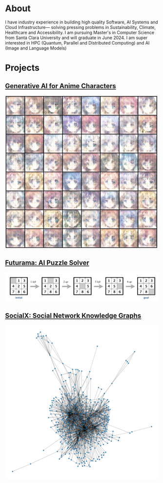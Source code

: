 # About

I have industry experience in building high quality Software, AI Systems and Cloud Infrastructure— solving pressing problems in Sustainability, Climate, Healthcare and Accessibility. I am pursuing Master's in Computer Science from Santa Clara University and will graduate in June 2024. 
I am super interested in HPC (Quantum, Parallel and Distributed Computing) and AI (Image and Language Models)

# Projects

## [Generative AI for Anime Characters](https://github.com/eshaanrathi2/Generative-AI-Anime)
![assets/gan-1.png](assets/gan-1.png)
<!-- <img src="assets/gan-1.png" width="200"> -->

## [Futurama: AI Puzzle Solver](https://github.com/eshaanrathi2/Futurama)
![assets/n-puzzle.png](assets/n-puzzle.png)

## [SocialX: Social Network Knowledge Graphs](https://github.com/eshaanrathi2/SocialX)
![assets/celegans.png](assets/celegans.png)

<!-- <img src="assets/n-puzzle.png" width="200"> -->

<!--
**eshaanrathi2/eshaanrathi2** is a ✨ _special_ ✨ repository because its `README.md` (this file) appears on your GitHub profile.

Here are some ideas to get you started:

- 🔭 I’m currently working on ...
- 🌱 I’m currently learning ...
- 👯 I’m looking to collaborate on ...
- 🤔 I’m looking for help with ...
- 💬 Ask me about ...
- 📫 How to reach me: ...
- 😄 Pronouns: ...
- ⚡ Fun fact: ...
-->
